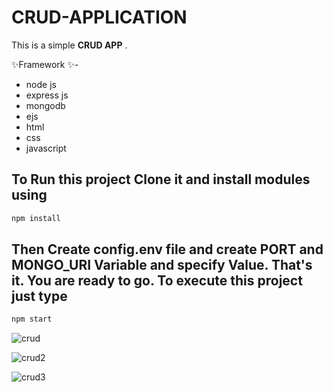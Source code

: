 # CRUD-APPLICATION

This is a simple **CRUD APP** . 

✨Framework ✨-
 
 - node js
 - express js
 - mongodb
 - ejs
 - html
 - css
 - javascript
 
 ## To Run this project Clone it and install modules using
 
 ```sh
npm install
```
## Then Create config.env file and create PORT and MONGO_URI Variable and specify Value. That's it. You are ready to go. To execute this project just type

 ```sh
npm start
```

![crud](https://user-images.githubusercontent.com/68159874/132259553-21a3c029-6621-418a-bf24-4447220eeb53.png)

![crud2](https://user-images.githubusercontent.com/68159874/132259566-0bac2894-1e83-4efd-8a3b-aae1c89e4aea.png)

![crud3](https://user-images.githubusercontent.com/68159874/132259570-dfea51ff-841e-4fbe-95d0-df6e8b5d1aa7.png)
